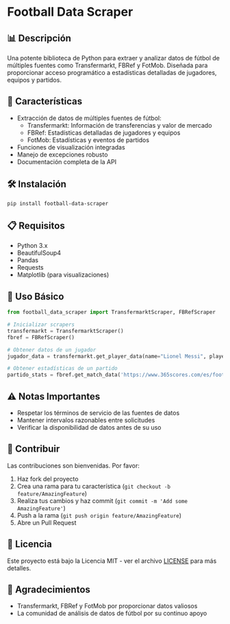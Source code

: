 # Football Data Scraper

## 📊 Descripción
Una potente biblioteca de Python para extraer y analizar datos de fútbol de múltiples fuentes como Transfermarkt, FBRef y FotMob. Diseñada para proporcionar acceso programático a estadísticas detalladas de jugadores, equipos y partidos.

## 🚀 Características
- Extracción de datos de múltiples fuentes de fútbol:
  - Transfermarkt: Información de transferencias y valor de mercado
  - FBRef: Estadísticas detalladas de jugadores y equipos
  - FotMob: Estadísticas y eventos de partidos
- Funciones de visualización integradas
- Manejo de excepciones robusto
- Documentación completa de la API

## 🛠️ Instalación

```bash
pip install football-data-scraper
```

## 📋 Requisitos
- Python 3.x
- BeautifulSoup4
- Pandas
- Requests
- Matplotlib (para visualizaciones)

## 🔧 Uso Básico

```python
from football_data_scraper import TransfermarktScraper, FBRefScraper

# Inicializar scrapers
transfermarkt = TransfermarktScraper()
fbref = FBRefScraper()

# Obtener datos de un jugador
jugador_data = transfermarkt.get_player_data(name="Lionel Messi", player_id="28003")

# Obtener estadísticas de un partido
partido_stats = fbref.get_match_data('https://www.365scores.com/es/football/match/premier-league-7 aston-villa-tottenham-109-114-7#id=4147381')
```

## ⚠️ Notas Importantes
- Respetar los términos de servicio de las fuentes de datos
- Mantener intervalos razonables entre solicitudes
- Verificar la disponibilidad de datos antes de su uso

## 🤝 Contribuir
Las contribuciones son bienvenidas. Por favor:
1. Haz fork del proyecto
2. Crea una rama para tu característica (`git checkout -b feature/AmazingFeature`)
3. Realiza tus cambios y haz commit (`git commit -m 'Add some AmazingFeature'`)
4. Push a la rama (`git push origin feature/AmazingFeature`)
5. Abre un Pull Request

## 📝 Licencia
Este proyecto está bajo la Licencia MIT - ver el archivo [LICENSE](LICENSE) para más detalles.

## 🙏 Agradecimientos
- Transfermarkt, FBRef y FotMob por proporcionar datos valiosos
- La comunidad de análisis de datos de fútbol por su continuo apoyo